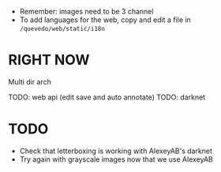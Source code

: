 - Remember: images need to be 3 channel
- To add languages for the web, copy and edit a file in `/quevedo/web/static/i18n`

# RIGHT NOW

Multi dir arch

TODO: web api (edit save and auto annotate)
TODO: darknet

# TODO

- Check that letterboxing is working with AlexeyAB's darknet
- Try again with grayscale images now that we use AlexeyAB
